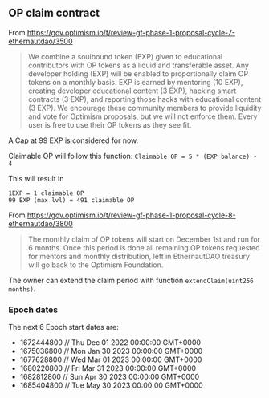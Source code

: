 ## OP claim contract

From https://gov.optimism.io/t/review-gf-phase-1-proposal-cycle-7-ethernautdao/3500

> We combine a soulbound token (EXP) given to educational contributors with OP tokens as a liquid and transferable asset.
> Any developer holding (EXP) will be enabled to proportionally claim OP tokens on a monthly basis.
> EXP is earned by mentoring (10 EXP), creating developer educational content (3 EXP), hacking smart contracts (3 EXP), and reporting those hacks with educational content (3 EXP). We encourage these community members to provide liquidity and vote for Optimism proposals, but we will not enforce them. Every user is free to use their OP tokens as they see fit.

A Cap at 99 EXP is considered for now.

Claimable OP will follow this function:
`Claimable OP = 5 * (EXP balance) - 4`

This will result in

```
1EXP = 1 claimable OP
99 EXP (max lvl) = 491 claimable OP
```

From https://gov.optimism.io/t/review-gf-phase-1-proposal-cycle-8-ethernautdao/3800

> The monthly claim of OP tokens will start on December 1st and run for 6 months. Once this period is done all remaining OP tokens requested for mentors and monthly distribution, left in EthernautDAO treasury will go back to the Optimism Foundation.

The owner can extend the claim period with function `extendClaim(uint256 months)`.

### Epoch dates

The next 6 Epoch start dates are:

- 1672444800 // Thu Dec 01 2022 00:00:00 GMT+0000
- 1675036800 // Mon Jan 30 2023 00:00:00 GMT+0000
- 1677628800 // Wed Mar 01 2023 00:00:00 GMT+0000
- 1680220800 // Fri Mar 31 2023 00:00:00 GMT+0000
- 1682812800 // Sun Apr 30 2023 00:00:00 GMT+0000
- 1685404800 // Tue May 30 2023 00:00:00 GMT+0000
